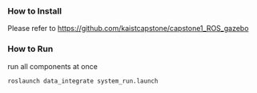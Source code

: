 ### How to Install

Please refer to https://github.com/kaistcapstone/capstone1_ROS_gazebo

### How to Run

run all components at once
```
roslaunch data_integrate system_run.launch
```

